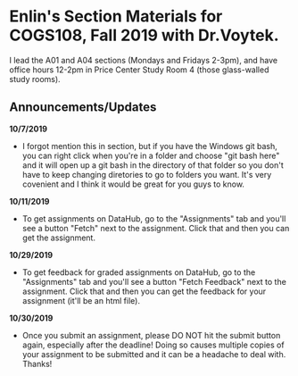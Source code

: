 # Enlin's Section Materials for COGS108, Fall 2019 with Dr.Voytek.
I lead the A01 and A04 sections (Mondays and Fridays 2-3pm), and have office hours 12-2pm in Price Center Study Room 4 (those glass-walled study rooms).

## Announcements/Updates

__10/7/2019__
- I forgot mention this in section, but if you have the Windows git bash, you can right click when you're in a folder and choose "git bash here" and it will open up a git bash in the directory of that folder so you don't have to keep changing diretories to go to folders you want. It's very covenient and I think it would be great for you guys to know.

__10/11/2019__
- To get assignments on DataHub, go to the "Assignments" tab and you'll see a button "Fetch" next to the assignment. Click that and then you can get the assignment.

__10/29/2019__
- To get feedback for graded assignments on DataHub, go to the "Assignments" tab and you'll see a button "Fetch Feedback" next to the assignment. Click that and then you can get the feedback for your assignment (it'll be an html file).

__10/30/2019__
- Once you submit an assignment, please DO NOT hit the submit button again, especially after the deadline! Doing so causes multiple copies of your assignment to be submitted and it can be a headache to deal with. Thanks!
